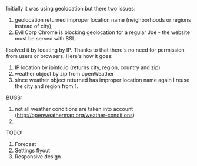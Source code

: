 Initially it was using geolocation but there two issues:
1. geolocation returned improper location name (neighborhoods or regions instead of city),
2. Evil Corp Chrome is blocking geolocation for a regular Joe - the website must be served with SSL.

I solved it by locating by IP. Thanks to that there's no need for permission from users or browsers. Here's how it goes:
1. IP location by ipinfo.io (returns city, region, country and zip)
2. weather object by zip from openWeather
3. since weather object returned has improper location name again I reuse the city and region from 1.


BUGS:

1. not all weather conditions are taken into account (http://openweathermap.org/weather-conditions)
2. 

TODO:

1. Forecast
2. Settings flyout
3. Responsive design